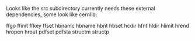 
Looks like the src subdirectory currently needs these external dependencies, some look like cernlib:

ffgo
ffinit
ffkey
ffset
hbnamc
hbname
hbnt
hbset
hcdir
hfnt
hldir
hlimit
hrend
hropen
hrout
pdfset
pdfsta
structm
structp

